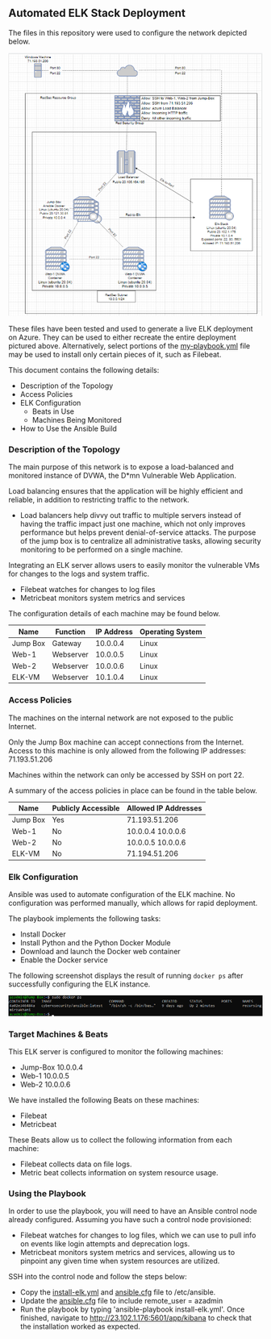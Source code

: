 ## Automated ELK Stack Deployment

The files in this repository were used to configure the network depicted below.

![Diagram](https://raw.githubusercontent.com/GarinJTanner/Azure/main/diagram/ELK-Diagram.png)

These files have been tested and used to generate a live ELK deployment on Azure. They can be used to either recreate the entire deployment pictured above. Alternatively, select portions of the [my-playbook.yml](https://github.com/GarinJTanner/Azure/blob/main/Ansible/my-playbook.yml) file may be used to install only certain pieces of it, such as Filebeat.


This document contains the following details:
- Description of the Topology
- Access Policies
- ELK Configuration
  - Beats in Use
  - Machines Being Monitored
- How to Use the Ansible Build


### Description of the Topology

The main purpose of this network is to expose a load-balanced and monitored instance of DVWA, the D*mn Vulnerable Web Application.

Load balancing ensures that the application will be highly efficient and reliable, in addition to restricting traffic to the network.
-  Load balancers help divvy out traffic to multiple servers instead of having the traffic impact just one machine, which not only improves performance but helps prevent denial-of-service attacks. The purpose of the jump box is to centralize all administrative tasks, allowing security monitoring to be performed on a single machine.

Integrating an ELK server allows users to easily monitor the vulnerable VMs for changes to the logs and system traffic.
-  Filebeat watches for changes to log files
-  Metricbeat monitors system metrics and services

The configuration details of each machine may be found below.

| Name     | Function | IP Address | Operating System |
|----------|----------|------------|------------------|
| Jump Box | Gateway  | 10.0.0.4   | Linux            |
| Web-1    | Webserver| 10.0.0.5   | Linux            |
| Web-2    | Webserver| 10.0.0.6   | Linux            |
| ELK-VM   | Webserver| 10.1.0.4   | Linux            |

### Access Policies

The machines on the internal network are not exposed to the public Internet. 

Only the Jump Box machine can accept connections from the Internet. Access to this machine is only allowed from the following IP addresses: 71.193.51.206

Machines within the network can only be accessed by SSH on port 22.

A summary of the access policies in place can be found in the table below.

| Name     | Publicly Accessible | Allowed IP Addresses |
|----------|---------------------|----------------------|
| Jump Box | Yes                 | 71.193.51.206        |
| Web-1    | No                  |  10.0.0.4 10.0.0.6   |
| Web-2    | No                  |  10.0.0.5 10.0.0.6   |
| ELK-VM   | No                  | 71.194.51.206        |

### Elk Configuration

Ansible was used to automate configuration of the ELK machine. No configuration was performed manually, which allows for rapid deployment.

The playbook implements the following tasks:
-  Install Docker
-  Install Python and the Python Docker Module
-  Download and launch the Docker web container
-  Enable the Docker service


The following screenshot displays the result of running `docker ps` after successfully configuring the ELK instance.

![docker ps](https://raw.githubusercontent.com/GarinJTanner/Azure/main/images/docker-ps.png)

### Target Machines & Beats
This ELK server is configured to monitor the following machines:
-  Jump-Box 10.0.0.4
-  Web-1 10.0.0.5
-  Web-2 10.0.0.6

We have installed the following Beats on these machines:
-  Filebeat
-  Metricbeat

These Beats allow us to collect the following information from each machine:
- Filebeat collects data on file logs.
- Metric beat collects information on system resource usage.

### Using the Playbook
In order to use the playbook, you will need to have an Ansible control node already configured. Assuming you have such a control node provisioned: 
-  Filebeat watches for changes to log files, which we can use to pull info on events like login attempts and deprecation logs.
-  Metricbeat monitors system metrics and services, allowing us to pinpoint any given time when system resources are utilized.

SSH into the control node and follow the steps below:
- Copy the [install-elk.yml](https://github.com/GarinJTanner/Azure/blob/main/Ansible/install-elk.yml) and [ansible.cfg](https://github.com/GarinJTanner/Azure/blob/main/Ansible/ansible.cfg) file to /etc/ansible.
- Update the [ansible.cfg](https://github.com/GarinJTanner/Azure/blob/main/Ansible/ansible.cfg) file to include remote_user = azadmin
- Run the playbook by typing 'ansible-playbook install-elk.yml'. Once finished, navigate to http://23.102.1.176:5601/app/kibana to check that the installation worked as expected.
